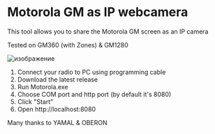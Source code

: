 # Motorola GM as IP webcamera

This tool allows you to share the Motorola GM screen as an IP camera

Tested on GM360 (with Zones) & GM1280

![изображение](https://user-images.githubusercontent.com/90838159/143098230-bb3cd973-bdc5-4494-9b24-34ee562f45de.png)


1. Connect your radio to PC using programming cable
2. Download the latest release
3. Run Motorola.exe
4. Choose COM port and http port (by default it's 8080)
5. Click "Start"
6. Open http://localhost:8080

Many thanks to YAMAL & OBERON
